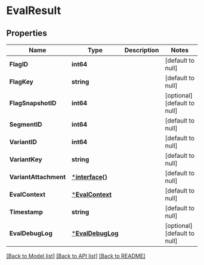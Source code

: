 # EvalResult

## Properties
Name | Type | Description | Notes
------------ | ------------- | ------------- | -------------
**FlagID** | **int64** |  | [default to null]
**FlagKey** | **string** |  | [default to null]
**FlagSnapshotID** | **int64** |  | [optional] [default to null]
**SegmentID** | **int64** |  | [default to null]
**VariantID** | **int64** |  | [default to null]
**VariantKey** | **string** |  | [default to null]
**VariantAttachment** | [***interface{}**](interface{}.md) |  | [default to null]
**EvalContext** | [***EvalContext**](evalContext.md) |  | [default to null]
**Timestamp** | **string** |  | [default to null]
**EvalDebugLog** | [***EvalDebugLog**](evalDebugLog.md) |  | [optional] [default to null]

[[Back to Model list]](../README.md#documentation-for-models) [[Back to API list]](../README.md#documentation-for-api-endpoints) [[Back to README]](../README.md)


